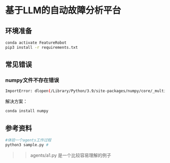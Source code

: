 # 基于LLM的自动故障分析平台

## 环境准备

```bash
conda activate FeatureRobot
pip3 install -r requirements.txt
```

## 常见错误

### numpy文件不存在错误

```bash
ImportError: dlopen(/Library/Python/3.9/site-packages/numpy/core/_multiarray_umath.cpython-39-darwin.so, 0x0002): tried: '/Library/Python/3.9/site-packages/numpy/core/_multiarray_umath.cpython-39-darwin.so' (mach-o file, but is an incompatible architecture (have 'arm64', need 'x86_64')), '/System/Volumes/Preboot/Cryptexes/OS/Library/Python/3.9/site-packages/numpy/core/_multiarray_umath.cpython-39-darwin.so' (no such file), '/Library/Python/3.9/site-packages/numpy/core/_multiarray_umath.cpython-39-darwin.so' (mach-o file, but is an incompatible architecture (have 'arm64', need 'x86_64'))
```

解决方案：

```bash
conda install numpy
```

## 参考资料

```bash
#体验一个agents工作过程
python3 sample.py #
```

>> agents/a1.py 是一个比较容易理解的例子